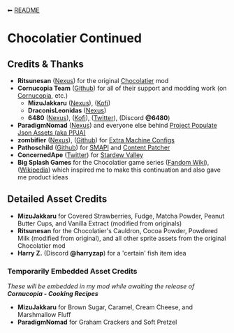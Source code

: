 ⬅︎ [README](README.md)

# Chocolatier Continued

## Credits & Thanks

- **Ritsunesan** ([Nexus](https://www.nexusmods.com/stardewvalley/users/40687890)) for the original [Chocolatier](https://www.nexusmods.com/stardewvalley/mods/5403) mod
- **Cornucopia Team** ([Github](https://github.com/MizuJakkaru/Cornucopia/)) for all of their support and modding work (on [Cornucopia](https://github.com/MizuJakkaru/Cornucopia/), etc.)
  - **MizuJakkaru** ([Nexus](https://www.nexusmods.com/stardewvalley/users/2821799)), ([Kofi](https://ko-fi.com/mizujakkaru))
  - **DraconisLeonidas** ([Nexus](https://www.nexusmods.com/stardewvalley/users/158706123))
  - **6480** ([Nexus](https://www.nexusmods.com/stardewvalley/users/55537262)), ([Kofi](https://ko-fi.com/6480k)), ([Twitter](https://twitter.com/6480n)), (Discord **@6480**)
- **ParadigmNomad** ([Nexus](https://www.nexusmods.com/stardewvalley/users/26612284)) and everyone else behind [Project Populate Json Assets (aka PPJA)](https://github.com/paradigmnomad/PPJA/)
- **zombifier** ([Nexus](https://www.nexusmods.com/stardewvalley/users/24394309)), ([Github](https://github.com/zombifier/)) for [Extra Machine Configs](https://www.nexusmods.com/stardewvalley/mods/22256)
- **Pathoschild** ([Github](https://github.com/Pathoschild)) for [SMAPI](https://smapi.io/) and [Content Patcher](https://www.nexusmods.com/stardewvalley/mods/1915)
- **ConcernedApe** ([Twitter](https://twitter.com/concernedape)) for [Stardew Valley](https://www.stardewvalley.net/)
- **Big Splash Games** for the Chocolatier game series ([Fandom Wiki](https://the-chocolatier-series.fandom.com/wiki/The_Chocolatier_Series_Wiki)), ([Wikipedia](https://en.wikipedia.org/wiki/Chocolatier_(video_game))) which inspired me to make this continuation and also gave me product ideas

## Detailed Asset Credits

- **MizuJakkaru** for Covered Strawberries, Fudge, Matcha Powder, Peanut Butter Cups, and Vanilla Extract (modified from originals)
- **Ritsunesan** for the Chocolatier's Cauldron, Cocoa Powder, Powdered Milk (modified from original), and all other sprite assets from the original Chocolatier mod
- **Harry Z.** (Discord **@harryzap**) for a 'certain' fish item idea

### Temporarily Embedded Asset Credits

*These will be embedded in my mod while awaiting the release of* ***Cornucopia - Cooking Recipes***

- **MizuJakkaru** for Brown Sugar, Caramel, Cream Cheese, and Marshmallow Fluff
- **ParadigmNomad** for Graham Crackers and Soft Pretzel
